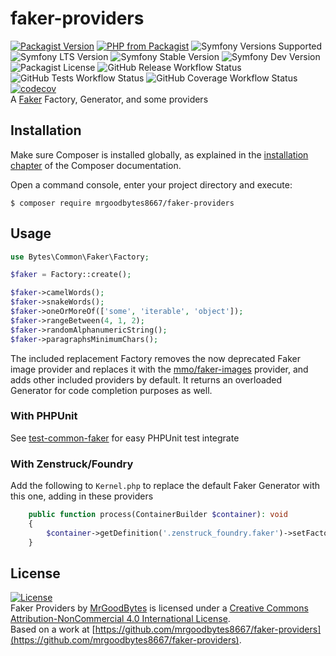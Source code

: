# faker-providers
[![Packagist Version](https://img.shields.io/packagist/v/mrgoodbytes8667/faker-providers?logo=packagist&logoColor=FFF&style=flat)](https://packagist.org/packages/mrgoodbytes8667/faker-providers)
[![PHP from Packagist](https://img.shields.io/packagist/php-v/mrgoodbytes8667/faker-providers?logo=php&logoColor=FFF&style=flat)](https://packagist.org/packages/mrgoodbytes8667/faker-providers)
![Symfony Versions Supported](https://img.shields.io/endpoint?url=https%3A%2F%2Fshields.mrgoodbytes.dev%2Fshield%2Fsymfony%2F%255E5.2%2520%257C%2520%255E6.0%2520%257C%2520%255E7.0&logoColor=FFF&style=flat)
![Symfony LTS Version](https://img.shields.io/endpoint?url=https%3A%2F%2Fshields.mrgoodbytes.dev%2Fshield%2Flts%2F%255E5.2%2520%257C%2520%255E6.0%2520%257C%2520%255E7.0&logoColor=FFF&style=flat)
![Symfony Stable Version](https://img.shields.io/endpoint?url=https%3A%2F%2Fshields.mrgoodbytes.dev%2Fshield%2Fstable%2F%255E5.2%2520%257C%2520%255E6.0%2520%257C%2520%255E7.0&logoColor=FFF&style=flat)
![Symfony Dev Version](https://img.shields.io/endpoint?url=https%3A%2F%2Fshields.mrgoodbytes.dev%2Fshield%2Fdev%2F%255E5.2%2520%257C%2520%255E6.0%2520%257C%2520%255E7.0&logoColor=FFF&style=flat)
![Packagist License](https://img.shields.io/packagist/l/mrgoodbytes8667/faker-providers?logo=creative-commons&logoColor=FFF&style=flat)
![GitHub Release Workflow Status](https://img.shields.io/github/actions/workflow/status/mrgoodbytes8667/faker-providers/release.yml?label=stable%20build&logo=github&logoColor=FFF&style=flat)
![GitHub Tests Workflow Status](https://img.shields.io/github/actions/workflow/status/mrgoodbytes8667/faker-providers/run-tests.yml?logo=github&logoColor=FFF&style=flat)
![GitHub Coverage Workflow Status](https://img.shields.io/github/actions/workflow/status/mrgoodbytes8667/faker-providers/code-coverage.yml?label=coverage%20build&logo=github&logoColor=FFF&style=flat)
[![codecov](https://img.shields.io/codecov/c/github/mrgoodbytes8667/faker-providers/0.5?logo=codecov&logoColor=FFF&style=flat)](https://codecov.io/gh/mrgoodbytes8667/faker-providers)  
A [Faker](https://fakerphp.github.io/) Factory, Generator, and some providers

## Installation

Make sure Composer is installed globally, as explained in the
[installation chapter](https://getcomposer.org/doc/00-intro.md)
of the Composer documentation.

Open a command console, enter your project directory and execute:

```console
$ composer require mrgoodbytes8667/faker-providers
```

## Usage

```php
use Bytes\Common\Faker\Factory;

$faker = Factory::create();

$faker->camelWords();
$faker->snakeWords();
$faker->oneOrMoreOf(['some', 'iterable', 'object']);
$faker->rangeBetween(4, 1, 2);
$faker->randomAlphanumericString();
$faker->paragraphsMinimumChars();
```

The included replacement Factory removes the now deprecated Faker image provider and replaces it with the [mmo/faker-images](https://github.com/morawskim/faker-images) provider, and adds other included providers by default. It returns an overloaded Generator for code completion purposes as well.

### With PHPUnit
See [test-common-faker](https://github.com/mrgoodbytes8667/test-common-faker) for easy PHPUnit test integrate

### With Zenstruck/Foundry
Add the following to `Kernel.php` to replace the default Faker Generator with this one, adding in these providers

```php
    public function process(ContainerBuilder $container): void
    {
        $container->getDefinition('.zenstruck_foundry.faker')->setFactory([\Bytes\Common\Faker\Factory::class, 'create']);
    }
```

## License
[![License](https://i.creativecommons.org/l/by-nc/4.0/88x31.png)]("http://creativecommons.org/licenses/by-nc/4.0/)  
Faker Providers by [MrGoodBytes](https://mrgoodbytes.dev) is licensed under a [Creative Commons Attribution-NonCommercial 4.0 International License](http://creativecommons.org/licenses/by-nc/4.0/).  
Based on a work at [https://github.com/mrgoodbytes8667/faker-providers](https://github.com/mrgoodbytes8667/faker-providers).